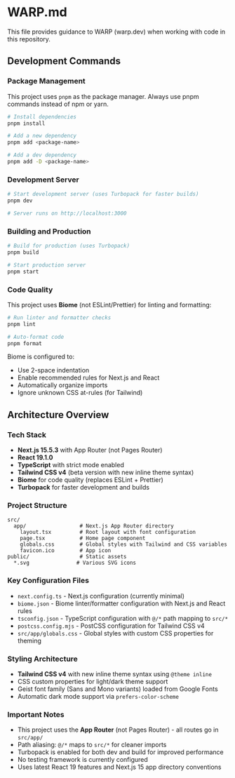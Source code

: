 # WARP.md

This file provides guidance to WARP (warp.dev) when working with code in this repository.

## Development Commands

### Package Management
This project uses `pnpm` as the package manager. Always use pnpm commands instead of npm or yarn.

```bash
# Install dependencies
pnpm install

# Add a new dependency
pnpm add <package-name>

# Add a dev dependency
pnpm add -D <package-name>
```

### Development Server
```bash
# Start development server (uses Turbopack for faster builds)
pnpm dev

# Server runs on http://localhost:3000
```

### Building and Production
```bash
# Build for production (uses Turbopack)
pnpm build

# Start production server
pnpm start
```

### Code Quality
This project uses **Biome** (not ESLint/Prettier) for linting and formatting:

```bash
# Run linter and formatter checks
pnpm lint

# Auto-format code
pnpm format
```

Biome is configured to:
- Use 2-space indentation
- Enable recommended rules for Next.js and React
- Automatically organize imports
- Ignore unknown CSS at-rules (for Tailwind)

## Architecture Overview

### Tech Stack
- **Next.js 15.5.3** with App Router (not Pages Router)
- **React 19.1.0** 
- **TypeScript** with strict mode enabled
- **Tailwind CSS v4** (beta version with new inline theme syntax)
- **Biome** for code quality (replaces ESLint + Prettier)
- **Turbopack** for faster development and builds

### Project Structure
```
src/
  app/                 # Next.js App Router directory
    layout.tsx         # Root layout with font configuration
    page.tsx           # Home page component
    globals.css        # Global styles with Tailwind and CSS variables
    favicon.ico        # App icon
public/                # Static assets
  *.svg               # Various SVG icons
```

### Key Configuration Files
- `next.config.ts` - Next.js configuration (currently minimal)
- `biome.json` - Biome linter/formatter configuration with Next.js and React rules
- `tsconfig.json` - TypeScript configuration with `@/*` path mapping to `src/*`
- `postcss.config.mjs` - PostCSS configuration for Tailwind CSS v4
- `src/app/globals.css` - Global styles with custom CSS properties for theming

### Styling Architecture
- **Tailwind CSS v4** with new inline theme syntax using `@theme inline`
- CSS custom properties for light/dark theme support
- Geist font family (Sans and Mono variants) loaded from Google Fonts
- Automatic dark mode support via `prefers-color-scheme`

### Important Notes
- This project uses the **App Router** (not Pages Router) - all routes go in `src/app/`
- Path aliasing: `@/*` maps to `src/*` for cleaner imports
- Turbopack is enabled for both dev and build for improved performance
- No testing framework is currently configured
- Uses latest React 19 features and Next.js 15 app directory conventions